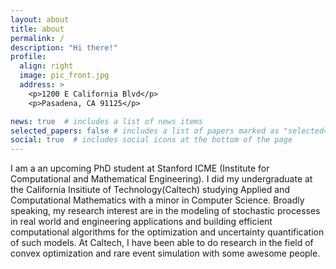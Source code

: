 ```yaml
---
layout: about
title: about
permalink: /
description: "Hi there!"
profile:
  align: right
  image: pic_front.jpg
  address: >
    <p>1200 E California Blvd</p>
    <p>Pasadena, CA 91125</p>

news: true  # includes a list of news items
selected_papers: false # includes a list of papers marked as "selected={true}"
social: true  # includes social icons at the bottom of the page
---
```


I am a an upcoming PhD student at Stanford ICME (Institute for Computational and Mathematical Engineering). I did my undergraduate at the California Insitiute of Technology(Caltech) studying Applied and Computational Mathematics 
with a minor in Computer Science. Broadly speaking, my research interest are in the modeling of stochastic processes in real world and engineering applications and building efficient computational algorithms for the optimization and 
uncertainty quantification of such models. At Caltech, I have been able to do research in the field of convex optimization and rare event simulation with some awesome people. 